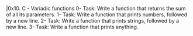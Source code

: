 |0x10. C - Variadic functions
0- Task: Write a function that returns the sum of all its parameters.
1- Task: Write a function that prints numbers, followed by a new line.
2- Task: Write a function that prints strings, followed by a new line.
3- Task: Write a function that prints anything.
